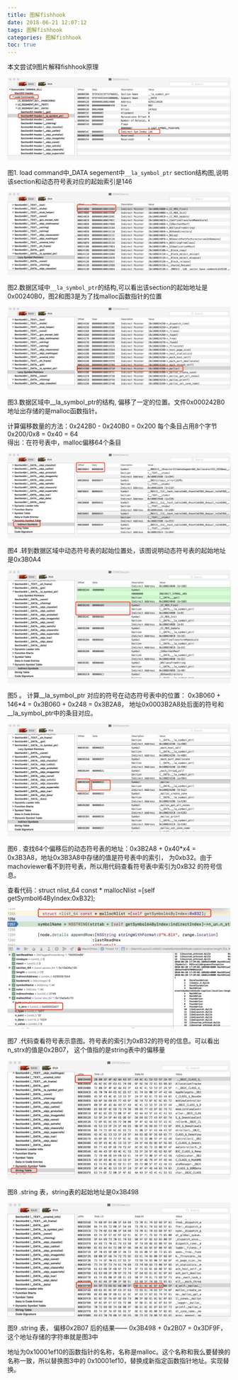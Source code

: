 ```yaml
---
title: 图解fishhook
date: 2018-06-21 12:07:12
tags: 图解fishhook
categories: 图解fishhook
toc: true
---
```


本文尝试9图片解释fishhook原理
<!--more-->


![图1 __la_symbol_ptr section](fishHookPicture/fishhookP1.jpg)

图1. load command中_DATA segement中`__la_symbol_ptr` section结构图,说明该section和动态符号表对应的起始索引是146

![图2 数据区域中__la_symbol_ptr的结构](fishHookPicture/fishhookP2.jpg)

图2.数据区域中`__la_symbol_ptr`的结构,可以看出该section的起始地址是0x00240B0，图2和图3是为了找malloc函数指针的位置


![图3 __la_symbol_ptr 中malloc](fishHookPicture/fishhookP3.jpg)

图3.数据区域中\_\_la_symbol_ptr的结构,  偏移了一定的位置。文件0x000242B0地址出存储的是malloc函数指针。

计算偏移数量的方法：0x242B0  - 0x240B0 = 0x200
每个条目占用8个字节0x200/0x8 = 0x40  = 64  
得出：在符号表中，malloc偏移64个条目


![图4 动态符号表起始地址](fishHookPicture/fishhookP4.jpg)

图4 .转到数据区域中动态符号表的起始位置处，该图说明动态符号表的起始地址是0x3B0A4

![图5 动态符号表 __la_symbol_ptr对应处](fishHookPicture/fishhookP5.jpg)

图5 。 计算__la_symbol_ptr 对应的符号在动态符号表中的位置： 0x3B060 + 146*4 = 0x3B060 + 0x248 = 0x3B2A8，
地址0x0003B2A8处后面的符号和__la_symbol_ptr中的条目对应。 

![图6 动态符号表 __la_symbol_ptr 内部146偏移处](fishHookPicture/fishhookP6.jpg)

图6 .  查找64个偏移后的动态符号表的地址：0x3B2A8 + 0x40*x4 = 0x3B3A8，地址0x3B3A8中存储的值是符号表中的索引，
为0xb32。由于machoviewer看不到符号表，所以用代码查看符号表中索引为0xB32 的符号信息。

查看代码：struct nlist_64 const * mallocNlist =[self getSymbol64ByIndex:0xB32];

![图7 符号表](fishHookPicture/fishhookP7.jpg)

图7 .代码查看符号表示意图。符号表的索引为0xB32的符号的信息。可以看出n_strx的值是0x2B07，
这个值指的是string表中的偏移量 

![图8 string表起始地址 ](fishHookPicture/fishhookP8.jpg)

图8 .string 表，string表的起始地址是0x3B498

![图9 String表偏移0x2B07](fishHookPicture/fishhookP9.jpg)
图9 .string 表， 偏移0x2B07 后的结果—— 0x3B498 + 0x2B07 = 0x3DF9F， 这个地址存储的字符串就是图3中

地址为0x10001ef10的函数指针的名称，名称是malloc。这个名称和我么要替换的名称一致，所以替换图3中的
0x10001ef10，替换成新指定函数指针地址。实现替换。
